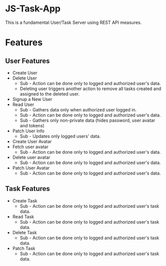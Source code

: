 # JS-Task-App

This is a fundamental User/Task Server using REST API measures.

# Features

## User Features

- Create User
- Delete User
   * Sub -  Action can be done only to logged and authorized user's data.
   * Deleting user triggers another action to remove all tasks created and assigned to the deleted user. 
- Signup a New User
- Read User 
   * Sub -  Gathers data only when authorized user logged in.
   * Sub -  Action can be done only to logged and authorized user's data.
   * Sub -  Gathers only non-private data (hides password, user avatar and tokens)
- Patch User Info 
   * Sub -  Updates only logged users' data.
- Create User Avatar
- Fetch user avatar
   * Sub -  Action can be done only to logged and authorized user's data.
- Delete user avatar
   * Sub -  Action can be done only to logged and authorized user's data.
- Patch User Avatar
   * Sub -  Action can be done only to logged and authorized user's data.

## Task Features
- Create Task
   * Sub -  Action can be done only to logged and authorized user's task data.
- Read Task
   * Sub -  Action can be done only to logged and authorized user's task data.
- Delete Task
   * Sub -  Action can be done only to logged and authorized user's task data.
- Patch Task
   * Sub -  Action can be done only to logged and authorized user's task data.


